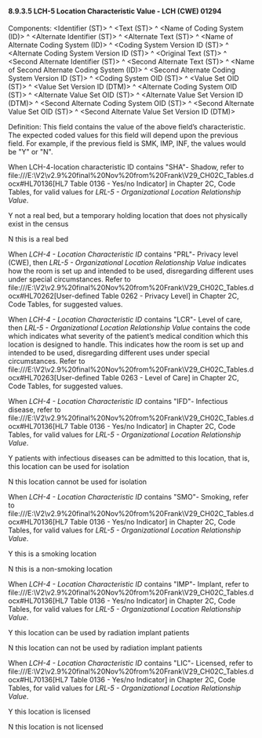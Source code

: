 #### 8.9.3.5 LCH-5 Location Characteristic Value - LCH (CWE) 01294

Components: &lt;Identifier (ST)> ^ &lt;Text (ST)> ^ &lt;Name of Coding System (ID)> ^ &lt;Alternate Identifier (ST)> ^ &lt;Alternate Text (ST)> ^ &lt;Name of Alternate Coding System (ID)> ^ &lt;Coding System Version ID (ST)> ^ &lt;Alternate Coding System Version ID (ST)> ^ &lt;Original Text (ST)> ^ &lt;Second Alternate Identifier (ST)> ^ &lt;Second Alternate Text (ST)> ^ &lt;Name of Second Alternate Coding System (ID)> ^ &lt;Second Alternate Coding System Version ID (ST)> ^ &lt;Coding System OID (ST)> ^ &lt;Value Set OID (ST)> ^ &lt;Value Set Version ID (DTM)> ^ &lt;Alternate Coding System OID (ST)> ^ &lt;Alternate Value Set OID (ST)> ^ &lt;Alternate Value Set Version ID (DTM)> ^ &lt;Second Alternate Coding System OID (ST)> ^ &lt;Second Alternate Value Set OID (ST)> ^ &lt;Second Alternate Value Set Version ID (DTM)>

Definition: This field contains the value of the above field’s characteristic. The expected coded values for this field will depend upon the previous field. For example, if the previous field is SMK, IMP, INF, the values would be "Y" or "N".

When LCH-4-location characteristic ID contains "SHA"- Shadow, refer to file:///E:\V2\v2.9%20final%20Nov%20from%20Frank\V29_CH02C_Tables.docx#HL70136[HL7 Table 0136 - Yes/no Indicator] in Chapter 2C, Code Tables, for valid values for _LRL-5 - Organizational Location Relationship Value_.

Y not a real bed, but a temporary holding location that does not physically exist in the census

N this is a real bed

When _LCH-4 - Location Characteristic ID_ contains "PRL"- Privacy level (CWE), then _LRL-5 - Organizational Location Relationship Value_ indicates how the room is set up and intended to be used, disregarding different uses under special circumstances. Refer to file:///E:\V2\v2.9%20final%20Nov%20from%20Frank\V29_CH02C_Tables.docx#HL70262[User-defined Table 0262 - Privacy Level] in Chapter 2C, Code Tables, for suggested values.

When _LCH-4 - Location Characteristic ID_ contains "LCR"- Level of care, then _LRL-5 - Organizational Location Relationship Value_ contains the code which indicates what severity of the patient’s medical condition which this location is designed to handle. This indicates how the room is set up and intended to be used, disregarding different uses under special circumstances. Refer to file:///E:\V2\v2.9%20final%20Nov%20from%20Frank\V29_CH02C_Tables.docx#HL70263[User-defined Table 0263 - Level of Care] in Chapter 2C, Code Tables, for suggested values.

When _LCH-4 - Location Characteristic ID_ contains "IFD"- Infectious disease, refer to file:///E:\V2\v2.9%20final%20Nov%20from%20Frank\V29_CH02C_Tables.docx#HL70136[HL7 Table 0136 - Yes/no Indicator] in Chapter 2C, Code Tables, for valid values for _LRL-5 - Organizational Location Relationship Value_.

Y patients with infectious diseases can be admitted to this location, that is, this location can be used for isolation

N this location cannot be used for isolation

When _LCH-4 - Location Characteristic ID_ contains "SMO"- Smoking, refer to file:///E:\V2\v2.9%20final%20Nov%20from%20Frank\V29_CH02C_Tables.docx#HL70136[HL7 Table 0136 - Yes/no Indicator] in Chapter 2C, Code Tables, for valid values for _LRL-5 - Organizational Location Relationship Value_.

Y this is a smoking location

N this is a non-smoking location

When _LCH-4 - Location Characteristic ID_ contains "IMP"- Implant, refer to file:///E:\V2\v2.9%20final%20Nov%20from%20Frank\V29_CH02C_Tables.docx#HL70136[HL7 Table 0136 - Yes/no Indicator] in Chapter 2C, Code Tables, for valid values for _LRL-5 - Organizational Location Relationship Value_.

Y this location can be used by radiation implant patients

N this location can not be used by radiation implant patients

When _LCH-4 - Location Characteristic ID_ contains "LIC"- Licensed, refer to file:///E:\V2\v2.9%20final%20Nov%20from%20Frank\V29_CH02C_Tables.docx#HL70136[HL7 Table 0136 - Yes/no Indicator] in Chapter 2C, Code Tables, for valid values for _LRL-5 - Organizational Location Relationship Value_.

Y this location is licensed

N this location is not licensed
